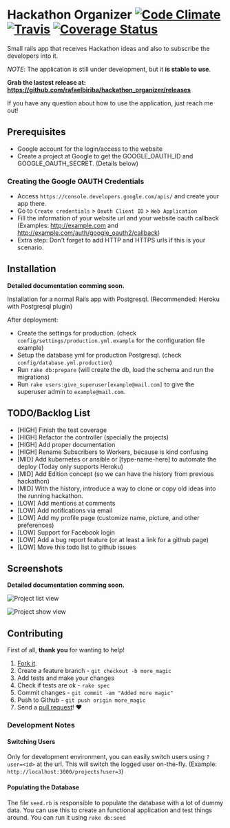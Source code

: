# Hackathon Organizer [![Code Climate](https://codeclimate.com/github/rafaelbiriba/hackathon_organizer/badges/gpa.svg)](https://codeclimate.com/github/rafaelbiriba/hackathon_organizer) [![Travis](https://api.travis-ci.org/rafaelbiriba/hackathon_organizer.svg?branch=master)](https://travis-ci.org/rafaelbiriba/hackathon_organizer) [![Coverage Status](https://coveralls.io/repos/rafaelbiriba/hackathon_organizer/badge.svg?branch=master&service=github)](https://coveralls.io/github/rafaelbiriba/hackathon_organizer?branch=master)

Small rails app that receives Hackathon ideas and also to subscribe the developers into it.

*NOTE*: The application is still under development, but it **is stable to use**.

**Grab the lastest release at:
https://github.com/rafaelbiriba/hackathon_organizer/releases**

If you have any question about how to use the application, just reach me out!

## Prerequisites

- Google account for the login/access to the website
- Create a project at Google to get the GOOGLE_OAUTH_ID and GOOGLE_OAUTH_SECRET. (Details below)

### Creating the Google OAUTH Credentials

- Access `https://console.developers.google.com/apis/` and create your app there.
- Go to `Create credentials` > `Oauth Client ID` > `Web Application`
- Fill the information of your website url and your website oauth callback (Examples: http://example.com and http://example.com/auth/google_oauth2/callback)
- Extra step: Don't forget to add HTTP and HTTPS urls if this is your scenario.

## Installation

**Detailed documentation comming soon.**

Installation for a normal Rails app with Postgresql. (Recommended: Heroku with Postgresql plugin)

After deployment:
- Create the settings for production. (check `config/settings/production.yml.example` for the configuration file example)
- Setup the database yml for production Postgresql. (check `config/database.yml.production`)
- Run `rake db:prepare` (will create the db, load the schema and run the migrations)
- Run `rake users:give_superuser[example@mail.com]` to give the superuser admin to `example@mail.com`.

## TODO/Backlog List

- [HIGH] Finish the test coverage
- [HIGH] Refactor the controller (specially the projects)
- [HIGH] Add proper documentation
- [HIGH] Rename Subscribers to Workers, because is kind confusing
- [MID] Add kubernetes or ansible or [type-name-here] to automate the deploy (Today only supports Heroku)
- [MID] Add Edition concept (so we can have the history from previous hackathon)
- [MID] With the history, introduce a way to clone or copy old ideas into the running hackathon.
- [LOW] Add mentions at comments
- [LOW] Add notifications via email
- [LOW] Add my profile page (customize name, picture, and other preferences)
- [LOW] Support for Facebook login
- [LOW] Add a bug report feature (or at least a link for a github page)
- [LOW] Move this todo list to github issues

## Screenshots

**Detailed documentation comming soon.**

![Project list view](https://github.com/rafaelbiriba/hackathon_organizer/blob/master/docs/images/list.png)

![Project show view](https://github.com/rafaelbiriba/hackathon_organizer/blob/master/docs/images/show.png)

## Contributing

First of all, **thank you** for wanting to help!

1. [Fork it](https://help.github.com/articles/fork-a-repo).
2. Create a feature branch - `git checkout -b more_magic`
3. Add tests and make your changes
4. Check if tests are ok - `rake spec`
5. Commit changes - `git commit -am "Added more magic"`
6. Push to Github - `git push origin more_magic`
7. Send a [pull request](https://help.github.com/articles/using-pull-requests)! :heart:

### Development Notes

#### Switching Users

Only for development environment, you can easily switch users using `?user=<id>` at the url. This will switch the logged user on-the-fly. (Example: `http://localhost:3000/projects?user=3`)

#### Populating the Database

The file `seed.rb` is responsible to populate the database with a lot of dummy data. You can use this to create an functional application and test things around. You can run it using `rake db:seed`
